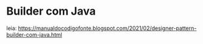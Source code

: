 # Builder com Java

leia: https://manualdocodigofonte.blogspot.com/2021/02/designer-pattern-builder-com-java.html
